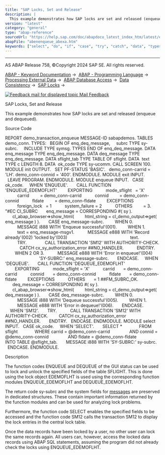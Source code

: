 ```yaml
---
title: "SAP Locks, Set and Release"
description: |
  This example demonstrates how SAP locks are set and released (enqueue and dequeued). Source Code REPORT demo_transaction_enqueue MESSAGE-ID sabapdemos. TABLES demo_conn. TYPES: BEGIN OF enq_deq_message, subrc TYPE sy-subrc. INCLUDE TYPE symsg. TYPES END OF enq_deq_message. DATA enq_message T
version: "latest"
category: "general"
type: "abap-reference"
sourceUrl: "https://help.sap.com/doc/abapdocu_latest_index_htm/latest/en-US/abenenqueue_abexa.htm"
abapFile: "abenenqueue_abexa.htm"
keywords: ["select", "do", "if", "case", "try", "catch", "data", "types", "abenenqueue", "abexa"]
---
```


* * *

AS ABAP Release 758, ©Copyright 2024 SAP SE. All rights reserved.

[ABAP - Keyword Documentation](https://help.sap.com/doc/abapdocu_latest_index_htm/latest/en-US/abenabap.htm) →  [ABAP - Programming Language](https://help.sap.com/doc/abapdocu_latest_index_htm/latest/en-US/abenabap_reference.htm) →  [Processing External Data](https://help.sap.com/doc/abapdocu_latest_index_htm/latest/en-US/abenabap_language_external_data.htm) →  [ABAP Database Access](https://help.sap.com/doc/abapdocu_latest_index_htm/latest/en-US/abendb_access.htm) →  [Data Consistency](https://help.sap.com/doc/abapdocu_latest_index_htm/latest/en-US/abendata_consistency.htm) →  [SAP Locks](https://help.sap.com/doc/abapdocu_latest_index_htm/latest/en-US/abensap_lock.htm) → 

 [![](Mail.gif?object=Mail.gif "Feedback mail for displayed topic") Mail Feedback](mailto:f1_help@sap.com?subject=Feedback%20on%20ABAP%20Documentation&body=Document:%20SAP%20Locks%2C%20Set%20and%20Release%2C%20ABENENQUEUE_ABEXA%2C%20758%0D%0A%0D%0AError:%0D%0A%0D%0A%0D%0A%0D%0ASuggestion%20for%20improvement:)

SAP Locks, Set and Release

This example demonstrates how SAP locks are set and released (enqueue and dequeued).

Source Code   

REPORT demo\_transaction\_enqueue MESSAGE-ID sabapdemos.
TABLES demo\_conn.
TYPES:
  BEGIN OF enq\_deq\_message,
    subrc TYPE sy-subrc.
    INCLUDE TYPE symsg.
TYPES END OF enq\_deq\_message.
DATA enq\_message TYPE enq\_deq\_message.
DATA deq\_message TYPE enq\_deq\_message.
DATA sflight\_tab TYPE TABLE OF sflight.
DATA  text TYPE c LENGTH 8.
DATA  ok\_code TYPE sy-ucomm.
CALL SCREEN 100.
MODULE init OUTPUT.
  SET PF-STATUS 'BASIC'.
  demo\_conn-carrid = 'LH'. demo\_conn-connid = '400'.
ENDMODULE.
MODULE exit INPUT.
  LEAVE PROGRAM.
ENDMODULE.
MODULE enqueue INPUT.
  CASE ok\_code.
    WHEN 'ENQUEUE'.
      CALL FUNCTION 'ENQUEUE\_EDEMOFLHT'
        EXPORTING
          mode\_sflight   = 'X'
          carrid         = demo\_conn-carrid
          connid         = demo\_conn-connid
          fldate         = demo\_conn-fldate
        EXCEPTIONS
          foreign\_lock   = 1
          system\_failure = 2
          OTHERS         = 3. "#EC CI\_SUBRC
      enq\_message = CORRESPONDING #( sy ).
      cl\_abap\_browser=>show\_html(
        html\_string = cl\_demo\_output=>get( enq\_message ) ).
      CASE enq\_message-subrc.
        WHEN 0.
          MESSAGE i888 WITH 'Enqueue successful'(001).
        WHEN 1.
          text = enq\_message-msgv1.
          MESSAGE e888 WITH 'Record already'(002) 'locked by'(003)
                                                   text.
          TRY.
              CALL TRANSACTION 'SM12' WITH AUTHORITY-CHECK.
            CATCH cx\_sy\_authorization\_error ##NO\_HANDLER.
          ENDTRY.
        WHEN 2 OR 3.
          MESSAGE e888 WITH 'Error in enqueue!'(004)
                            'SY-SUBRC:' enq\_message-subrc.
      ENDCASE.
    WHEN 'DEQUEUE'.
      CALL FUNCTION 'DEQUEUE\_EDEMOFLHT'
        EXPORTING
          mode\_sflight = 'X'
          carrid       = demo\_conn-carrid
          connid       = demo\_conn-connid
          fldate       = demo\_conn-fldate
        EXCEPTIONS
          OTHERS       = 1 ##FM\_SUBRC\_OK.
      deq\_message = CORRESPONDING #( sy ).
      cl\_abap\_browser=>show\_html(
        html\_string = cl\_demo\_output=>get( deq\_message ) ).
      CASE deq\_message-subrc.
        WHEN 0.
          MESSAGE i888 WITH 'Dequeue successful'(005).
        WHEN 1.
          MESSAGE e888 WITH 'Error in dequeue!'(006).
      ENDCASE.
    WHEN 'SM12'.
      TRY.
          CALL TRANSACTION 'SM12' WITH AUTHORITY-CHECK.
        CATCH cx\_sy\_authorization\_error ##NO\_HANDLER.
      ENDTRY.
  ENDCASE.
ENDMODULE.
MODULE select INPUT.
  CASE ok\_code.
    WHEN 'SELECT'.
      SELECT \*
             FROM sflight
             WHERE carrid = @demo\_conn-carrid
               AND connid = @demo\_conn-connid
               AND fldate = @demo\_conn-fldate
             INTO TABLE @sflight\_tab.
      MESSAGE i888 WITH 'SY-SUBRC:' sy-subrc.
  ENDCASE.
ENDMODULE.

Description   

The function codes ENQUEUE and DEQUEUE of the GUI status can be used to lock and unlock the specified fields of the table SFLIGHT. This is done using the lock object EDEMOFLHT is used using the corresponding function modules ENQUEUE\_EDEMOFLHT and DEQUEUE\_EDEMOFLHT.

The return code sy-subrc and the system fields for [messages](https://help.sap.com/doc/abapdocu_latest_index_htm/latest/en-US/abenmessage_glosry.htm "Glossary Entry") are preserved in dedicated structures. These contain important information returned by the function modules and can be used for analyzing lock problems.

Furthermore, the function code SELECT enables the specified fields to be accessed and the function code SM12 calls the transaction SM12 to display the lock entries in the central lock table.

Once the data records have been locked by a user, no other user can lock the same records again. All users can, however, access the locked data records using ABAP SQL statements, assuming the program did not already check the locks using ENQUEUE\_EDEMOFLHT.
